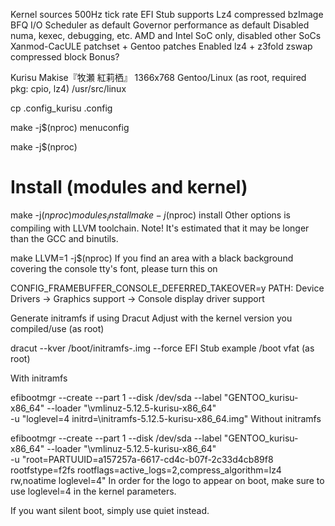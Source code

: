 Kernel sources
500Hz tick rate
EFI Stub supports
Lz4 compressed bzImage
BFQ I/O Scheduler as default
Governor performance as default
Disabled numa, kexec, debugging, etc.
AMD and Intel SoC only, disabled other SoCs
Xanmod-CacULE patchset + Gentoo patches
Enabled lz4 + z3fold zswap compressed block
Bonus?

Kurisu Makise『牧瀬 紅莉栖』 1366x768
Gentoo/Linux (as root, required pkg: cpio, lz4)
/usr/src/linux

cp .config_kurisu .config

make -j$(nproc) menuconfig

make -j$(nproc)

# Install (modules and kernel)
make -j$(nproc) modules_install
make -j$(nproc) install
Other options is compiling with LLVM toolchain.
Note! It's estimated that it may be longer than the GCC and binutils.

make LLVM=1 -j$(nproc)
If you find an area with a black background covering the console tty's font, please turn this on

CONFIG_FRAMEBUFFER_CONSOLE_DEFERRED_TAKEOVER=y
PATH:
Device Drivers -> Graphics support -> Console display driver support

Generate initramfs if using
Dracut
Adjust with the kernel version you compiled/use (as root)

dracut --kver <version> /boot/initramfs-<version>.img --force
EFI Stub example /boot vfat
(as root)

With initramfs

efibootmgr --create --part 1 --disk /dev/sda --label "GENTOO_kurisu-x86_64" --loader "\vmlinuz-5.12.5-kurisu-x86_64" \
-u "loglevel=4 initrd=\initramfs-5.12.5-kurisu-x86_64.img"
Without initramfs

efibootmgr --create --part 1 --disk /dev/sda --label "GENTOO_kurisu-x86_64" --loader "\vmlinuz-5.12.5-kurisu-x86_64" \
-u "root=PARTUUID=a157257a-6617-cd4c-b07f-2c33d4cb89f8 rootfstype=f2fs rootflags=active_logs=2,compress_algorithm=lz4 rw,noatime loglevel=4"
In order for the logo to appear on boot, make sure to use loglevel=4 in the kernel parameters.



If you want silent boot, simply use quiet instead.


